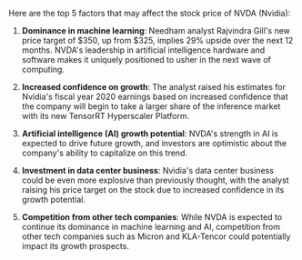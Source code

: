 Here are the top 5 factors that may affect the stock price of NVDA (Nvidia):

1. **Dominance in machine learning**: Needham analyst Rajvindra Gill's new price target of $350, up from $325, implies 29% upside over the next 12 months. NVDA's leadership in artificial intelligence hardware and software makes it uniquely positioned to usher in the next wave of computing.

2. **Increased confidence on growth**: The analyst raised his estimates for Nvidia's fiscal year 2020 earnings based on increased confidence that the company will begin to take a larger share of the inference market with its new TensorRT Hyperscaler Platform.

3. **Artificial intelligence (AI) growth potential**: NVDA's strength in AI is expected to drive future growth, and investors are optimistic about the company's ability to capitalize on this trend.

4. **Investment in data center business**: Nvidia's data center business could be even more explosive than previously thought, with the analyst raising his price target on the stock due to increased confidence in its growth potential.

5. **Competition from other tech companies**: While NVDA is expected to continue its dominance in machine learning and AI, competition from other tech companies such as Micron and KLA-Tencor could potentially impact its growth prospects.